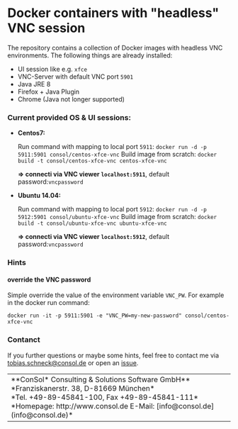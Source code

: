# Docker containers with "headless" VNC session
The repository contains a collection of Docker images with headless VNC environments. The following things are already installed:

* UI session like e.g. `xfce`
* VNC-Server with default VNC port `5901`
* Java JRE 8
* Firefox + Java Plugin
* Chrome (Java not longer supported)

### Current provided OS & UI sessions:
* __Centos7:__

  Run command with mapping to local port `5911`: `docker run -d -p 5911:5901 consol/centos-xfce-vnc`
  Build image from scratch: `docker build -t consol/centos-xfce-vnc centos-xfce-vnc`

  __=> connecti via VNC viewer `localhost:5911`__, default password:`vncpassword`

* __Ubuntu 14.04:__

  Run command with mapping to local port `5912`: `docker run -d -p 5912:5901 consol/ubuntu-xfce-vnc`
  Build image from scratch: `docker build -t consol/ubuntu-xfce-vnc ubuntu-xfce-vnc`

  __=> connecti via VNC viewer `localhost:5912`__, default password:`vncpassword`

### Hints
#### override the VNC password
Simple override the value of the environment variable `VNC_PW`. For example in
the docker run command:

    docker run -it -p 5911:5901 -e "VNC_PW=my-new-password" consol/centos-xfce-vnc

### Contanct
If you further questions or maybe some hints, feel free to contact me via [tobias.schneck@consol.de]() or open an [issue](https://github.com/ConSol/docker-headless-vnc-container/issues/new).

<table>
<tr>
<td>
**ConSol* Consulting & Solutions Software GmbH** <br/>
*Franziskanerstr. 38, D-81669 München* <br/>
*Tel. +49-89-45841-100, Fax +49-89-45841-111*<br/>
*Homepage: http://www.consol.de E-Mail: [info@consol.de](info@consol.de)*
</td>
</tr>
<table>
